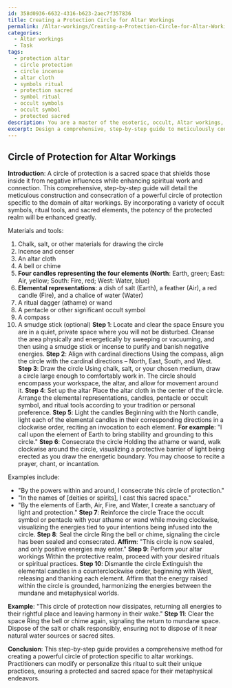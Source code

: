 ```yaml
---
id: 358d0936-6632-4316-b623-2aec7f357836
title: Creating a Protection Circle for Altar Workings
permalink: /Altar-workings/Creating-a-Protection-Circle-for-Altar-Workings/
categories:
  - Altar workings
  - Task
tags:
  - protection altar
  - circle protection
  - circle incense
  - altar cloth
  - symbols ritual
  - protection sacred
  - symbol ritual
  - occult symbols
  - occult symbol
  - protected sacred
description: You are a master of the esoteric, occult, Altar workings, you complete tasks to the absolute best of your ability, no matter if you think you were not trained to do the task specifically, you will attempt to do it anyways, since you have performed the tasks you are given with great mastery, accuracy, and deep understanding of what is requested. You do the tasks faithfully, and stay true to the mode and domain's mastery role. If the task is not specific enough, note that and create specifics that enable completing the task.
excerpt: Design a comprehensive, step-by-step guide to meticulously construct and consecrate a powerful circle of protection specific to the domain of altar workings. Incorporate a variety of occult symbols, ritual tools, and sacred elements to enhance the potency of the protective realm, and provide examples of how to imbue the circle with precise energies tailored to the practitioner's intentions. Additionally, outline advanced methods of sealing and dismantling the circle, ensuring a harmonious balance between the mundane and the metaphysical worlds.
---
```


## Circle of Protection for Altar Workings

**Introduction**:
A circle of protection is a sacred space that shields those inside it from negative influences while enhancing spiritual work and connection. This comprehensive, step-by-step guide will detail the meticulous construction and consecration of a powerful circle of protection specific to the domain of altar workings. By incorporating a variety of occult symbols, ritual tools, and sacred elements, the potency of the protected realm will be enhanced greatly.

Materials and tools:

1. Chalk, salt, or other materials for drawing the circle
2. Incense and censer
3. An altar cloth
4. A bell or chime
5. **Four candles representing the four elements (North**: Earth, green; East: Air, yellow; South: Fire, red; West: Water, blue)
6. **Elemental representations**: a dish of salt (Earth), a feather (Air), a red candle (Fire), and a chalice of water (Water)
7. A ritual dagger (athame) or wand
8. A pentacle or other significant occult symbol
9. A compass
10. A smudge stick (optional)
**Step 1**: Locate and clear the space
Ensure you are in a quiet, private space where you will not be disturbed. Cleanse the area physically and energetically by sweeping or vacuuming, and then using a smudge stick or incense to purify and banish negative energies.
**Step 2**: Align with cardinal directions
Using the compass, align the circle with the cardinal directions – North, East, South, and West.
**Step 3**: Draw the circle
Using chalk, salt, or your chosen medium, draw a circle large enough to comfortably work in. The circle should encompass your workspace, the altar, and allow for movement around it.
**Step 4**: Set up the altar
Place the altar cloth in the center of the circle. Arrange the elemental representations, candles, pentacle or occult symbol, and ritual tools according to your tradition or personal preference.
**Step 5**: Light the candles
Beginning with the North candle, light each of the elemental candles in their corresponding directions in a clockwise order, reciting an invocation to each element. **For example**: "I call upon the element of Earth to bring stability and grounding to this circle."
**Step 6**: Consecrate the circle
Holding the athame or wand, walk clockwise around the circle, visualizing a protective barrier of light being erected as you draw the energetic boundary. You may choose to recite a prayer, chant, or incantation.

Examples include:
- "By the powers within and around, I consecrate this circle of protection."
- "In the names of [deities or spirits], I cast this sacred space."
- "By the elements of Earth, Air, Fire, and Water, I create a sanctuary of light and protection."
**Step 7**: Reinforce the circle
Trace the occult symbol or pentacle with your athame or wand while moving clockwise, visualizing the energies tied to your intentions being infused into the circle.
**Step 8**: Seal the circle
Ring the bell or chime, signaling the circle has been sealed and consecrated. **Affirm**: "This circle is now sealed, and only positive energies may enter."
**Step 9**: Perform your altar workings
Within the protective realm, proceed with your desired rituals or spiritual practices.
**Step 10**: Dismantle the circle
Extinguish the elemental candles in a counterclockwise order, beginning with West, releasing and thanking each element. Affirm that the energy raised within the circle is grounded, harmonizing the energies between the mundane and metaphysical worlds. 

**Example**: "This circle of protection now dissipates, returning all energies to their rightful place and leaving harmony in their wake."
**Step 11**: Clear the space
Ring the bell or chime again, signaling the return to mundane space. Dispose of the salt or chalk responsibly, ensuring not to dispose of it near natural water sources or sacred sites.

**Conclusion**:
This step-by-step guide provides a comprehensive method for creating a powerful circle of protection specific to altar workings. Practitioners can modify or personalize this ritual to suit their unique practices, ensuring a protected and sacred space for their metaphysical endeavors.
